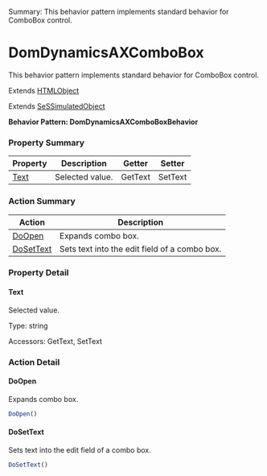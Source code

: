 Summary: This behavior pattern implements standard behavior for ComboBox control.

# DomDynamicsAXComboBox

This behavior pattern implements standard behavior for ComboBox control.
 
Extends [HTMLObject](HTMLObject.md)

Extends [SeSSimulatedObject](SeSSimulatedObject.md)





**Behavior Pattern: DomDynamicsAXComboBoxBehavior**


<!-- ============================== property summary ========================== -->

	

### Property Summary

| **Property** | **Description** | **Getter** | **Setter** |
| ------------ | --------------- | ---------- | ---------- |
| [Text](#text) | Selected value. | GetText | SetText |



	
<!-- ============================== action summary ========================== -->



### Action Summary

|  **Action** | **Description** | 
| ----------- | --------------- |
|	[DoOpen](#doopen) | Expands combo box. |
|	[DoSetText](#dosettext) | Sets text into the edit field of a combo box. |




<!-- ============================== property detail ========================== -->
	
### Property Detail
		
<a name="Text"></a>
#### Text


Selected value.

			
	
			
Type: string
			
			
Accessors: GetText, SetText
			
		
	
	
<!-- ============================== action detail ========================== -->
	
### Action Detail
		
<a name="DoOpen"></a>    
#### DoOpen

Expands combo box.

```javascript
DoOpen() 
```





<a name="see.also.domdynamicsaxcombobox.doopen"></a>

<a name="DoSetText"></a>    
#### DoSetText

Sets text into the edit field of a combo box.

```javascript
DoSetText() 
```





<a name="see.also.domdynamicsaxcombobox.dosettext"></a>

	

